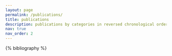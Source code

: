 ```yaml
---
layout: page
permalink: /publications/
title: publications
description: publications by categories in reversed chronological order. (Under construction!! 👨‍💻)
nav: true
nav_order: 2
---
```


<!-- {% include bib_search.liquid %} -->

{% bibliography %}